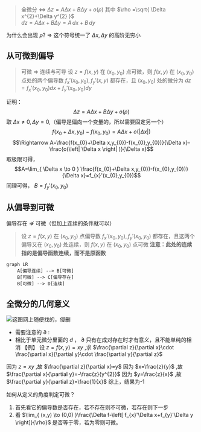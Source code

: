 >全微分 $\Leftrightarrow$  $\Delta z=A \Delta x+B \Delta y+o(\rho)$ 其中 $\rho =\sqrt{ \Delta x^{2}+\Delta y^{2} }$  
 $dz=A \Delta x+B \Delta y=A\,dx+B\,dy$ 
 
  为什么会出现 $\rho$? $\Rightarrow$ 这个符号统一了 $\Delta x,\Delta y$ 的高阶无穷小
## 从可微到偏导
 >可微 $\Rightarrow$ 连续与可导
 >设 $z=f(x,y)$ 在 $(x_{0},y_{0})$ 点可微，则 $f(x,y)$ 在 $(x_{0},y_{0})$ 点处的两个偏导数 $f_{x}'(x_{0},y_{0}),f_{y}'(x,y)$ 都存在，且 $(x_{0},y_{0})$ 处的微分为 $dz=f_{x}'(x_{0},y_{0})d x+f_{y}'(x_{0},y_{0})d y$ 
 
 证明：
$$\Delta z=A \Delta x+B \Delta y+o(\rho)$$
取 $\Delta x\neq 0,\Delta y=0$,（偏导是偏向一个变量的，所以需要固定另一个）
$$f(x_{0}+\Delta x,y_{0})-f(x_{0},y_{0})=A \Delta x+o(\left| \Delta x \right| )$$
$$\Rightarrow A=\frac{f(x_{0}+\Delta x,y_{0})-f(x_{0},y_{0})}{\Delta x}-\frac{o(\left| \Delta x \right| )}{\Delta x}$$
取极限可得，
$$A=\lim_{ \Delta x \to 0 } \frac{f(x_{0}+\Delta x,y_{0})-f(x_{0},y_{0})}{\Delta x}=f_{x}'(x_{0},y_{0})$$
同理可得， $B=f_{y}'(x_{0},y_{0})$ 

## 从偏导到可微
偏导存在 $\nRightarrow$ 可微（但加上连续的条件就可以）

>设 $z=f(x,y)$ 在 $(x_{0},y_{0})$ 点偏导数 $f_{x}'(x_{0},y_{0}),f_{y}'(x_{0},y_{0})$ 都存在，且这两个偏导又在 $(x_{0},y_{0})$ 处连续，则 $f(x,y)$ 在 $(x_{0},y_{0})$ 点可微
**注意：此处的连续指的是偏导函数连续，而不是原函数**

```mermaid
graph LR
	A[偏导连续] --> B[可微]
	B[可微] --> C[偏导存在]
	B[可微] --> D[连续]
```
## 全微分的几何意义 
![这图网上随便找的，侵删](https://pic2.zhimg.com/v2-28ca8c863188a9af4edd0e58ac2e1e19_r.jpg)

- 需要注意的 $\partial$ :
- 相比于单元微分里面的 $d$ ， $\partial$ 只有在成对存在时才有意义，且不能单纯的相消
【例】
设 $z=f(x,y)=xy$ ,求 $\frac{\partial z}{\partial x}\cdot \frac{\partial x}{\partial y}\cdot \frac{\partial y}{\partial z}$ 

因为 $z=xy$ ,故 $\frac{\partial z}{\partial x}=y$ 
因为 $x=\frac{z}{y}$ ,故 $\frac{\partial x}{\partial y}=-\frac{z}{y^{2}}$ 
因为 $y=\frac{z}{x}$ ,故 $\frac{\partial y}{\partial z}=\frac{1}{x}$ 
综上，结果为-1

如何从定义的角度判定可微？
1. 首先看它的偏导数是否存在，若不存在则不可微，若存在则下一步
2. 看 $\lim_{ (x,y) \to (0,0) }\frac{\Delta f-\left[ f_{x}'\Delta x+f_{y}'\Delta y \right]}{\rho}$ 是否等于零，若为零则可微。 

